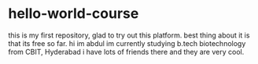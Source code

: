 # hello-world-course
this is my first repository, glad to try out this platform. best thing about it is that its free so far.
hi im abdul
im currently studying b.tech biotechnology 
from CBIT, Hyderabad 
i have lots of friends there and they are very cool.

